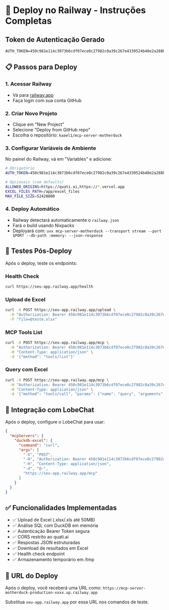 # 🚀 Deploy no Railway - Instruções Completas

## Token de Autenticação Gerado
```
AUTH_TOKEN=450c981e114c3073b6cdf07ece0c27982c0a39c267e4339524b40e2a288bfe57
```

## 📋 Passos para Deploy

### 1. Acessar Railway
- Vá para [railway.app](https://railway.app)
- Faça login com sua conta GitHub

### 2. Criar Novo Projeto
- Clique em "New Project"
- Selecione "Deploy from GitHub repo"
- Escolha o repositório: `kaael1/mcp-server-motherduck`

### 3. Configurar Variáveis de Ambiente
No painel do Railway, vá em "Variables" e adicione:

```bash
# Obrigatório
AUTH_TOKEN=450c981e114c3073b6cdf07ece0c27982c0a39c267e4339524b40e2a288bfe57

# Opcionais (com defaults)
ALLOWED_ORIGINS=https://quati.ai,https://*.vercel.app
EXCEL_FILES_PATH=/app/excel_files
MAX_FILE_SIZE=52428800
```

### 4. Deploy Automático
- Railway detectará automaticamente o `railway.json`
- Fará o build usando Nixpacks
- Deployará com: `uvx mcp-server-motherduck --transport stream --port $PORT --db-path :memory: --json-response`

## 🧪 Testes Pós-Deploy

Após o deploy, teste os endpoints:

### Health Check
```bash
curl https://seu-app.railway.app/health
```

### Upload de Excel
```bash
curl -X POST https://seu-app.railway.app/upload \
  -H "Authorization: Bearer 450c981e114c3073b6cdf07ece0c27982c0a39c267e4339524b40e2a288bfe57" \
  -F "file=@teste.xlsx"
```

### MCP Tools List
```bash
curl -X POST https://seu-app.railway.app/mcp \
  -H "Authorization: Bearer 450c981e114c3073b6cdf07ece0c27982c0a39c267e4339524b40e2a288bfe57" \
  -H "Content-Type: application/json" \
  -d '{"method": "tools/list"}'
```

### Query com Excel
```bash
curl -X POST https://seu-app.railway.app/mcp \
  -H "Authorization: Bearer 450c981e114c3073b6cdf07ece0c27982c0a39c267e4339524b40e2a288bfe57" \
  -H "Content-Type: application/json" \
  -d '{"method": "tools/call", "params": {"name": "query", "arguments": {"query": "SELECT * FROM \"{{file}}\" LIMIT 10", "fileId": "SEU_FILE_ID_AQUI"}}}'
```

## 🔗 Integração com LobeChat

Após o deploy, configure o LobeChat para usar:

```json
{
  "mcpServers": {
    "duckdb-excel": {
      "command": "curl",
      "args": [
        "-X", "POST",
        "-H", "Authorization: Bearer 450c981e114c3073b6cdf07ece0c27982c0a39c267e4339524b40e2a288bfe57",
        "-H", "Content-Type: application/json",
        "-d", "@-",
        "https://seu-app.railway.app/mcp"
      ]
    }
  }
}
```

## ✅ Funcionalidades Implementadas

- ✅ Upload de Excel (.xlsx/.xls até 50MB)
- ✅ Análise SQL com DuckDB em memória
- ✅ Autenticação Bearer Token segura
- ✅ CORS restrito ao quati.ai
- ✅ Respostas JSON estruturadas
- ✅ Download de resultados em Excel
- ✅ Health check endpoint
- ✅ Armazenamento temporário em /tmp

## 🎯 URL do Deploy

Após o deploy, você receberá uma URL como:
`https://mcp-server-motherduck-production-xxxx.up.railway.app`

Substitua `seu-app.railway.app` por essa URL nos comandos de teste.
